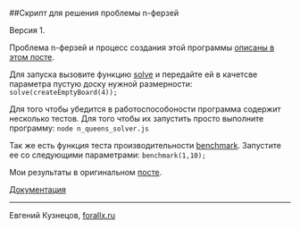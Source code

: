 ##Скрипт для решения проблемы n-ферзей

Версия 1.

Проблема n-ферзей и процесс создания этой программы [описаны в этом посте](http://forallx.ru/posts/n-queens-problem).

Для запуска вызовите функцию [solve](https://rawgithub.com/forallx/n-queens-problem-solver/master/doc/global.html#solve)
и передайте ей в качетсве параметра пустую доску нужной размерности:
`solve(createEmptyBoard(4));`

Для того чтобы убедится в работоспособоности программа содержит несколько тестов. Для того чтобы
их запустить просто выполните программу:
`node n_queens_solver.js`

Так же есть функция теста производительности [benchmark](https://rawgithub.com/forallx/n-queens-problem-solver/master/doc/global.html#benchmark).
Запустите ее со следующими параметрами:
`benchmark(1,10);`

Мои результаты в оригинальном [посте](http://forallx.ru/posts/n-queens-problem).

[Документация](https://rawgithub.com/ch-ms/n-queens-problem-solver/master/doc/global.html)

---
Евгений Кузнецов, [forallx.ru](http://forallx.ru)

